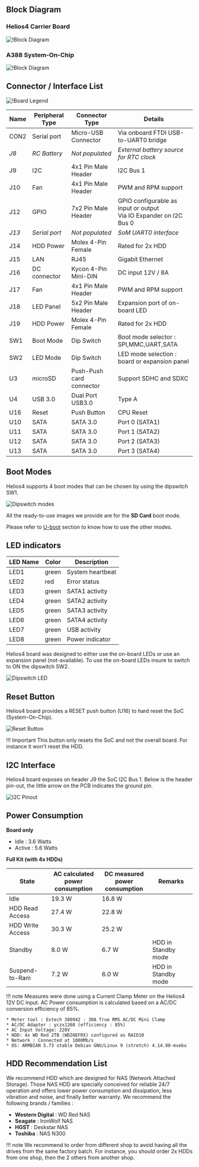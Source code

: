 ## Block Diagram

### Helios4 Carrier Board
![!Block Diagram](/helios4/img/hardware/helios4_block_diagram.jpg)

### A388 System-On-Chip
![!Block Diagram](/helios4/img/hardware/soc_block_diagram.png)

## Connector / Interface List

![!Board Legend](/helios4/img/hardware/board_legend.jpg)

Name |Peripheral Type|Connector Type|Details
-----|---------------|--------------|-------
CON2|Serial port|Micro-USB Connector|Via onboard FTDI USB-to-UART0 bridge
*J8*|*RC Battery*|*Not populated*|*External battery source for RTC clock*
J9|I2C|4x1 Pin Male Header|I2C Bus 1
J10|Fan|4x1 Pin Male Header|PWM and RPM support
J12|GPIO|7x2 Pin Male Header|GPIO configurable as input or output<br>Via IO Expander on I2C Bus 0
*J13*|*Serial port*|*Not populated*|*SoM UART0 interface*
J14|HDD Power|Molex 4-Pin Female|Rated for 2x HDD
J15|LAN|RJ45|Gigabit Ethernet
J16|DC connector|Kycon 4-Pin Mini-DIN|DC input 12V / 8A
J17|Fan|4x1 Pin Male Header|PWM and RPM support
J18|LED Panel|5x2 Pin Male Header|Expansion port of on-board LED
J19|HDD Power|Molex 4-Pin Female|Rated for 2x HDD
SW1|Boot Mode|Dip Switch|Boot mode selector :<br> SPI,MMC,UART,SATA
SW2|LED Mode|Dip Switch|LED mode selection :<br> board or expansion panel
U3|microSD|Push-Push card connector|Support SDHC and SDXC
U4|USB 3.0|Dual Port USB3.0|Type A
U16|Reset|Push Button|CPU Reset
U10|SATA|SATA 3.0|Port 0 (SATA1)
U11|SATA|SATA 3.0|Port 1 (SATA2)
U12|SATA|SATA 3.0|Port 2 (SATA3)
U13|SATA|SATA 3.0|Port 3 (SATA4)

## Boot Modes

Helios4 supports 4 boot modes that can be chosen by using the dipswitch SW1.

![Dipswitch modes](/helios4/img/hardware/dipswitch_modes.jpg)

All the ready-to-use images we provide are for the **SD Card** boot mode.

Please refer to [U-boot](/helios4/uboot/) section to know how to use the other modes.

## LED indicators

LED Name|Color|Description
---|---|---
LED1|green|System heartbeat
LED2|red|Error status
LED3|green|SATA1 activity
LED4|green|SATA2 activity
LED5|green|SATA3 activity
LED6|green|SATA4 activity
LED7|green|USB activity
LED8|green|Power indicator

Helios4 board was designed to either use the on-board LEDs or use an expansion panel (not-available). To use the on-board LEDs insure to switch to ON the dipswitch SW2.

![Dipswitch LED](/helios4/img/hardware/dipswitch_led_on.jpg)

## Reset Button

Helios4 board provides a RESET push button (U16) to hard reset the SoC (System-On-Chip).

![Reset Button](/helios4/img/hardware/reset_button.jpg)

!!! Important
    This button only resets the SoC and not the overall board. For instance it won't reset the HDD.

## I2C Interface

Helios4 board exposes on header J9 the SoC I2C Bus 1. Below is the header pin-out, the little arrow on the PCB indicates the ground pin.

![I2C Pinout](/helios4/img/hardware/i2c_pinout.png)

## Power Consumption

**Board only**

* Idle  : 3.6 Watts
* Active : 5.6 Watts

**Full Kit (with 4x HDDs)**

| State               | AC calculated<br>power consumption | DC measured<br>power consumption | Remarks             |
|---------------------|----------------------|----------------------|---------------------|
|  Idle               | 19.3 W               | 16.8 W               |                     |
|  HDD Read Access    | 27.4 W               | 22.8 W               |                     |
|  HDD Write Access   | 30.3 W               | 25.2 W               |                     |
|  Standby            | 8.0 W                | 6.7 W                | HDD in Standby mode |
|  Suspend-to-Ram     | 7.2 W                | 6.0 W                | HDD in Standby mode |

!!! note
    Measures were done using a Current Clamp Meter on the Helios4 12V DC input. AC Power consumption is calculated based on a AC/DC conversion efficiency of 85%.

    * Meter tool : Extech 380942 - 30A True RMS AC/DC Mini Clamp
    * AC/DC Adapter : yczx1268 (efficiency : 85%)
    * AC Input Voltage: 220V
    * HDD: 4x WD Red 2TB (WD20EFRX) configured as RAID10
    * Network : Connected at 1000Mb/s
    * OS: ARMBIAN 5.73 stable Debian GNU/Linux 9 (stretch) 4.14.98-mvebu   


## HDD Recommendation List

We recommend HDD which are designed for NAS (Network Attached Storage). Those NAS HDD are specially conceived for reliable 24/7 operation and offers lower power consumption and dissipation, less vibration and noise, and finally better warranty. We recommend the following brands / families :

* **Western Digital** : WD Red NAS
* **Seagate** : IronWolf NAS
* **HGST** : Deskstar NAS
* **Toshiba** : NAS N300

!!! note
    We recommend to order from different shop to avoid having all the drives from the same factory batch. For instance, you should order 2x HDDs from one shop, then the 2 others from another shop.
